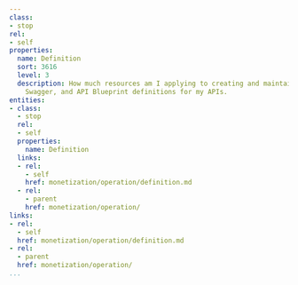 ```yaml
---
class:
- stop
rel:
- self
properties:
  name: Definition
  sort: 3616
  level: 3
  description: How much resources am I applying to creating and maintaining APIs.json,
    Swagger, and API Blueprint definitions for my APIs.
entities:
- class:
  - stop
  rel:
  - self
  properties:
    name: Definition
  links:
  - rel:
    - self
    href: monetization/operation/definition.md
  - rel:
    - parent
    href: monetization/operation/
links:
- rel:
  - self
  href: monetization/operation/definition.md
- rel:
  - parent
  href: monetization/operation/
...
```

